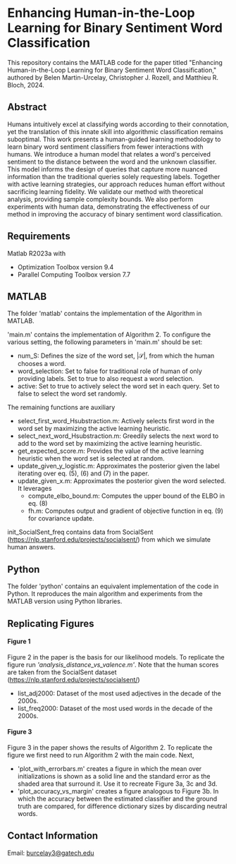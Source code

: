# Enhancing Human-in-the-Loop Learning for Binary Sentiment Word Classification

This repository contains the MATLAB code for the paper titled "Enhancing Human-in-the-Loop Learning for Binary Sentiment Word Classification," authored by Belen Martin-Urcelay, Christopher J. Rozell, and Matthieu R. Bloch, 2024.

## Abstract

Humans intuitively excel at classifying words according to their connotation, yet the translation of this innate skill into algorithmic classification remains suboptimal. This work presents a human-guided learning methodology to learn binary word sentiment classifiers from fewer interactions with humans. We introduce a human model that relates a word's perceived sentiment to the distance between the word and the unknown classifier. This model informs the design of queries that capture more nuanced information than the traditional queries solely requesting labels. Together with active learning strategies, our approach reduces human effort without sacrificing learning fidelity. We validate our method with theoretical analysis, providing sample complexity bounds. We also perform experiments with human data, demonstrating the effectiveness of our method in improving the accuracy of binary sentiment word classification.

## Requirements

Matlab R2023a with 

- Optimization Toolbox version 9.4
- Parallel Computing Toolbox version 7.7

## MATLAB
The folder 'matlab' contains the implementation of the Algorithm in MATLAB.

'main.m' contains the implementation of Algorithm 2. To configure the various setting, the following parameters in 'main.m' should be set:

- num_S: Defines the size of the word set, $|\mathcal{S}|$, from which the human chooses a word.
- word_selection: Set to false for traditional role of human of only providing labels. Set to true to also request a word selection.
- active: Set to true to actively select the word set in each query. Set to false to select the word set randomly.

The remaining functions are auxiliary 

- select_first_word_Hsubstraction.m: Actively selects first word in the word set by maximizing the active learning heuristic.
- select_next_word_Hsubstraction.m: Greedily selects the next word to add to the word set by maximizing the active learning heuristic.
- get_expected_score.m: Provides the value of the active learning heuristic when the word set is selected at random.
- update_given_y_logistic.m: Approximates the posterior given the label iterating over eq. (5), (6) and (7) in the paper.
- update_given_x.m: Approximates the posterior given the word selected. It leverages
  - compute_elbo_bound.m: Computes the upper bound of the ELBO in eq. (8)
  - fh.m: Computes output and gradient of objective function in eq. (9) for covariance update.

init_SocialSent_freq contains data from SocialSent (https://nlp.stanford.edu/projects/socialsent/) from which we simulate human answers.

## Python
The folder 'python' contains an equivalent implementation of the code in Python. It reproduces the main algorithm and experiments from the MATLAB version using Python libraries.

## Replicating Figures

#### Figure 1

Figure 2 in the paper is the basis for our likelihood models. To replicate the figure run *'analysis_distance_vs_valence.m'*. Note that the human scores are taken from the SocialSent dataset (https://nlp.stanford.edu/projects/socialsent/)

- list_adj2000: Dataset of the most used adjectives in the decade of the 2000s.
- list_freq2000: Dataset of the most used words in the decade of the 2000s.

#### Figure 3

Figure 3 in the paper shows the results of Algorithm 2. To replicate the figure we first need to run Algorithm 2 with the main code. Next, 

- 'plot_with_errorbars.m' creates a figure in which the mean over initializations is shown as a solid line and the standard error as the shaded area that surround it. Use it to recreate Figure 3a, 3c and 3d.
- 'plot_accuracy_vs_margin' creates a figure analogous to Figure 3b. In which the accuracy between the estimated classifier and the ground truth are compared, for difference dictionary sizes by discarding neutral words.

## Contact Information 

Email: burcelay3@gatech.edu

